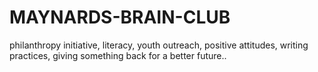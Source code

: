 # MAYNARDS-BRAIN-CLUB
philanthropy initiative, literacy, youth outreach, positive attitudes, writing practices, giving something back for a better future..
